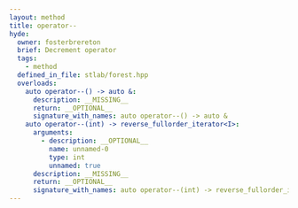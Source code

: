```yaml
---
layout: method
title: operator--
hyde:
  owner: fosterbrereton
  brief: Decrement operator
  tags:
    - method
  defined_in_file: stlab/forest.hpp
  overloads:
    auto operator--() -> auto &:
      description: __MISSING__
      return: __OPTIONAL__
      signature_with_names: auto operator--() -> auto &
    auto operator--(int) -> reverse_fullorder_iterator<I>:
      arguments:
        - description: __OPTIONAL__
          name: unnamed-0
          type: int
          unnamed: true
      description: __MISSING__
      return: __OPTIONAL__
      signature_with_names: auto operator--(int) -> reverse_fullorder_iterator<I>
---
```

